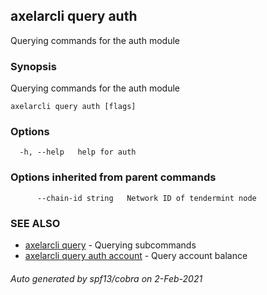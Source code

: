 ## axelarcli query auth

Querying commands for the auth module

### Synopsis

Querying commands for the auth module

```
axelarcli query auth [flags]
```

### Options

```
  -h, --help   help for auth
```

### Options inherited from parent commands

```
      --chain-id string   Network ID of tendermint node
```

### SEE ALSO

* [axelarcli query](axelarcli_query.md)	 - Querying subcommands
* [axelarcli query auth account](axelarcli_query_auth_account.md)	 - Query account balance

###### Auto generated by spf13/cobra on 2-Feb-2021
